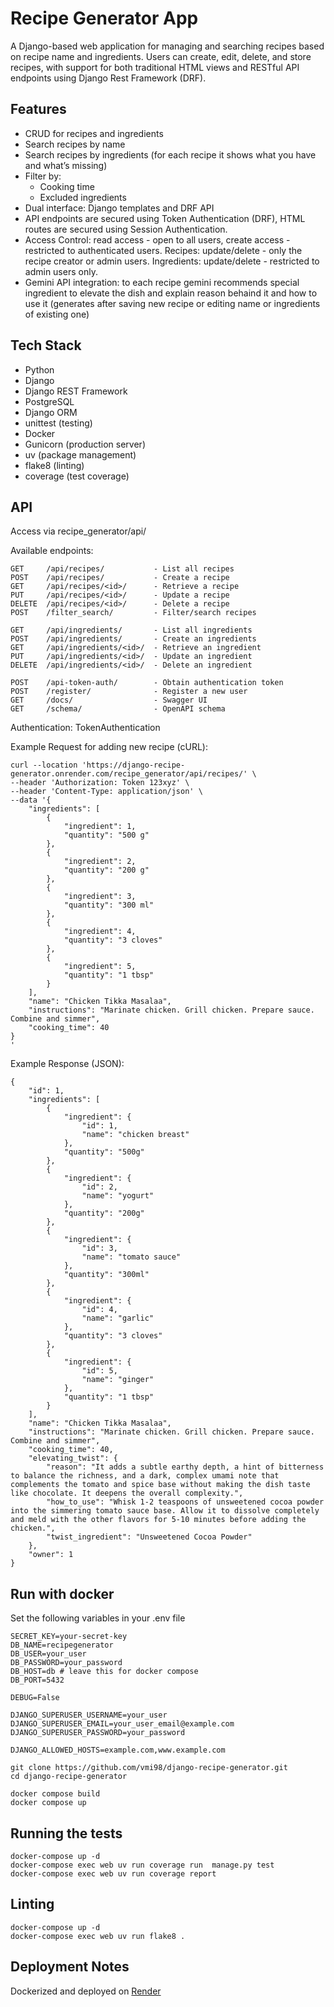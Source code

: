 # Recipe Generator App

A Django-based web application for managing and searching recipes based on recipe name and ingredients. Users can create, edit, delete, and store recipes, with support for both traditional HTML views and RESTful API endpoints using Django Rest Framework (DRF).

## Features

- CRUD for recipes and ingredients
- Search recipes by name 
- Search recipes by ingredients (for each recipe it shows what you have and what’s missing)
- Filter by:
  - Cooking time
  - Excluded ingredients
- Dual interface: Django templates and DRF API
- API endpoints are secured using Token Authentication (DRF), HTML routes are secured using Session Authentication.
- Access Control: read access - open to all users, create access - restricted to authenticated users. Recipes: update/delete - only the recipe creator or admin users. Ingredients: update/delete - restricted to admin users only.
- Gemini API integration: to each recipe gemini recommends special ingredient to elevate the dish and explain reason behaind it and how to use it (generates after saving new recipe or editing name or ingredients of existing one)

## Tech Stack

- Python
- Django
- Django REST Framework
- PostgreSQL
- Django ORM
- unittest (testing)
- Docker
- Gunicorn (production server)
- uv (package management)
- flake8 (linting)
- coverage (test coverage)

## API
Access via recipe_generator/api/

Available endpoints:

    GET     /api/recipes/           - List all recipes
    POST    /api/recipes/           - Create a recipe
    GET     /api/recipes/<id>/      - Retrieve a recipe
    PUT     /api/recipes/<id>/      - Update a recipe
    DELETE  /api/recipes/<id>/      - Delete a recipe
    POST    /filter_search/         - Filter/search recipes

    GET     /api/ingredients/       - List all ingredients
    POST    /api/ingredients/       - Create an ingredients
    GET     /api/ingredients/<id>/  - Retrieve an ingredient
    PUT     /api/ingredients/<id>/  - Update an ingredient
    DELETE  /api/ingredients/<id>/  - Delete an ingredient

    POST    /api-token-auth/        - Obtain authentication token
    POST    /register/              - Register a new user
    GET     /docs/                  - Swagger UI
    GET     /schema/                - OpenAPI schema

Authentication: TokenAuthentication

Example Request for adding new recipe (cURL):
```
curl --location 'https://django-recipe-generator.onrender.com/recipe_generator/api/recipes/' \
--header 'Authorization: Token 123xyz' \
--header 'Content-Type: application/json' \
--data '{
    "ingredients": [
        {
            "ingredient": 1,
            "quantity": "500 g"
        },
        {
            "ingredient": 2,
            "quantity": "200 g"
        },
        {
            "ingredient": 3,
            "quantity": "300 ml"
        },
        {
            "ingredient": 4,
            "quantity": "3 cloves"
        },
        {
            "ingredient": 5,
            "quantity": "1 tbsp"
        }
    ],
    "name": "Chicken Tikka Masalaa",
    "instructions": "Marinate chicken. Grill chicken. Prepare sauce. Combine and simmer",
    "cooking_time": 40
}
'
```
Example Response (JSON):
```
{
    "id": 1,
    "ingredients": [
        {
            "ingredient": {
                "id": 1,
                "name": "chicken breast"
            },
            "quantity": "500g"
        },
        {
            "ingredient": {
                "id": 2,
                "name": "yogurt"
            },
            "quantity": "200g"
        },
        {
            "ingredient": {
                "id": 3,
                "name": "tomato sauce"
            },
            "quantity": "300ml"
        },
        {
            "ingredient": {
                "id": 4,
                "name": "garlic"
            },
            "quantity": "3 cloves"
        },
        {
            "ingredient": {
                "id": 5,
                "name": "ginger"
            },
            "quantity": "1 tbsp"
        }
    ],
    "name": "Chicken Tikka Masalaa",
    "instructions": "Marinate chicken. Grill chicken. Prepare sauce. Combine and simmer",
    "cooking_time": 40,
    "elevating_twist": {
        "reason": "It adds a subtle earthy depth, a hint of bitterness to balance the richness, and a dark, complex umami note that complements the tomato and spice base without making the dish taste like chocolate. It deepens the overall complexity.",
        "how_to_use": "Whisk 1-2 teaspoons of unsweetened cocoa powder into the simmering tomato sauce base. Allow it to dissolve completely and meld with the other flavors for 5-10 minutes before adding the chicken.",
        "twist_ingredient": "Unsweetened Cocoa Powder"
    },
    "owner": 1
}
```

## Run with docker

Set the following variables in your .env file
```
SECRET_KEY=your-secret-key
DB_NAME=recipegenerator 
DB_USER=your_user
DB_PASSWORD=your_password
DB_HOST=db # leave this for docker compose
DB_PORT=5432

DEBUG=False

DJANGO_SUPERUSER_USERNAME=your_user
DJANGO_SUPERUSER_EMAIL=your_user_email@example.com
DJANGO_SUPERUSER_PASSWORD=your_password

DJANGO_ALLOWED_HOSTS=example.com,www.example.com
```

```
git clone https://github.com/vmi98/django-recipe-generator.git
cd django-recipe-generator

docker compose build
docker compose up
```

## Running the tests
```
docker-compose up -d
docker-compose exec web uv run coverage run  manage.py test
docker-compose exec web uv run coverage report
```

## Linting
```
docker-compose up -d
docker-compose exec web uv run flake8 .
```

## Deployment Notes

Dockerized and deployed on [Render](https://django-recipe-generator-latest.onrender.com)